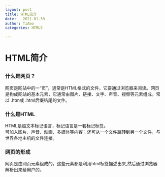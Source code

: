 ```yaml
---
layout: post
title: HTML简介
date:   2021-01-30
author: TiAmo
categories: HTML5

---
```

# HTML简介 <p id="I"></p>
<h3> 什么是网页？</h3>
<p>网页是网站中的一“页”，通常是HTML格式的文件，它要通过浏览器来阅读。网页是构成网站的基本元素，它通常由图片、链接、文字、声音、视频等元素组成。常以 .htm或 .html后缀结尾的文件。<p/>
<h3> 什么是HTML</h3>
<p>HTML是超文本标记语言，标记语言是一套标记标签。<br/>
可加入图片、声音、动画、多媒体等内容；还可从一个文件跳转到另一个文件，与世界各地主机的文件连接。<p/>
<h3>网页的形成</h3>
<p>网页是由网页元素组成的，这些元素都是利用html标签描述出来,然后通过浏览器解析出来给用户的。<p/>
